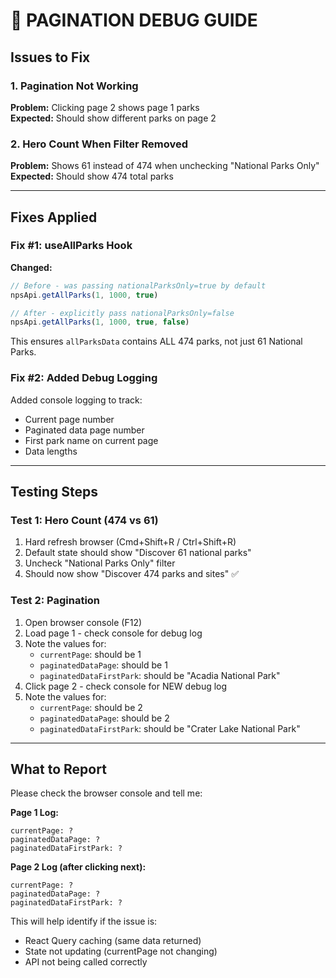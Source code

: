# 🐛 PAGINATION DEBUG GUIDE

## Issues to Fix

### 1. Pagination Not Working
**Problem:** Clicking page 2 shows page 1 parks  
**Expected:** Should show different parks on page 2

### 2. Hero Count When Filter Removed
**Problem:** Shows 61 instead of 474 when unchecking "National Parks Only"  
**Expected:** Should show 474 total parks

---

## Fixes Applied

### Fix #1: useAllParks Hook
**Changed:**
```javascript
// Before - was passing nationalParksOnly=true by default
npsApi.getAllParks(1, 1000, true)

// After - explicitly pass nationalParksOnly=false
npsApi.getAllParks(1, 1000, true, false)
```

This ensures `allParksData` contains ALL 474 parks, not just 61 National Parks.

### Fix #2: Added Debug Logging
Added console logging to track:
- Current page number
- Paginated data page number
- First park name on current page
- Data lengths

---

## Testing Steps

### Test 1: Hero Count (474 vs 61)
1. Hard refresh browser (Cmd+Shift+R / Ctrl+Shift+R)
2. Default state should show "Discover 61 national parks"
3. Uncheck "National Parks Only" filter
4. Should now show "Discover 474 parks and sites" ✅

### Test 2: Pagination
1. Open browser console (F12)
2. Load page 1 - check console for debug log
3. Note the values for:
   - `currentPage`: should be 1
   - `paginatedDataPage`: should be 1
   - `paginatedDataFirstPark`: should be "Acadia National Park"
4. Click page 2 - check console for NEW debug log
5. Note the values for:
   - `currentPage`: should be 2
   - `paginatedDataPage`: should be 2
   - `paginatedDataFirstPark`: should be "Crater Lake National Park"

---

## What to Report

Please check the browser console and tell me:

**Page 1 Log:**
```
currentPage: ?
paginatedDataPage: ?
paginatedDataFirstPark: ?
```

**Page 2 Log (after clicking next):**
```
currentPage: ?
paginatedDataPage: ?
paginatedDataFirstPark: ?
```

This will help identify if the issue is:
- React Query caching (same data returned)
- State not updating (currentPage not changing)
- API not being called correctly

